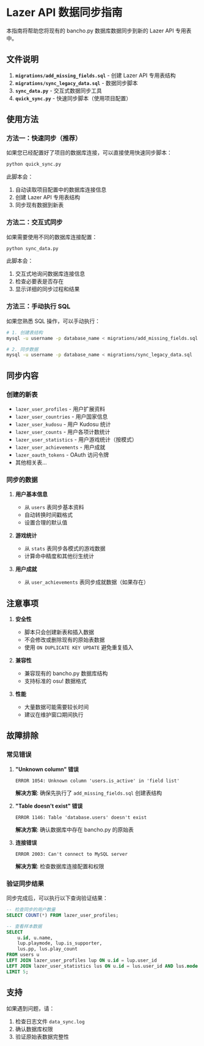 # Lazer API 数据同步指南

本指南将帮助您将现有的 bancho.py 数据库数据同步到新的 Lazer API 专用表中。

## 文件说明

1. **`migrations/add_missing_fields.sql`** - 创建 Lazer API 专用表结构
2. **`migrations/sync_legacy_data.sql`** - 数据同步脚本
3. **`sync_data.py`** - 交互式数据同步工具
4. **`quick_sync.py`** - 快速同步脚本（使用项目配置）

## 使用方法

### 方法一：快速同步（推荐）

如果您已经配置好了项目的数据库连接，可以直接使用快速同步脚本：

```bash
python quick_sync.py
```

此脚本会：
1. 自动读取项目配置中的数据库连接信息
2. 创建 Lazer API 专用表结构
3. 同步现有数据到新表

### 方法二：交互式同步

如果需要使用不同的数据库连接配置：

```bash
python sync_data.py
```

此脚本会：
1. 交互式地询问数据库连接信息
2. 检查必要表是否存在
3. 显示详细的同步过程和结果

### 方法三：手动执行 SQL

如果您熟悉 SQL 操作，可以手动执行：

```bash
# 1. 创建表结构
mysql -u username -p database_name < migrations/add_missing_fields.sql

# 2. 同步数据
mysql -u username -p database_name < migrations/sync_legacy_data.sql
```

## 同步内容

### 创建的新表

- `lazer_user_profiles` - 用户扩展资料
- `lazer_user_countries` - 用户国家信息
- `lazer_user_kudosu` - 用户 Kudosu 统计
- `lazer_user_counts` - 用户各项计数统计
- `lazer_user_statistics` - 用户游戏统计（按模式）
- `lazer_user_achievements` - 用户成就
- `lazer_oauth_tokens` - OAuth 访问令牌
- 其他相关表...

### 同步的数据

1. **用户基本信息**
   - 从 `users` 表同步基本资料
   - 自动转换时间戳格式
   - 设置合理的默认值

2. **游戏统计**
   - 从 `stats` 表同步各模式的游戏数据
   - 计算命中精度和其他衍生统计

3. **用户成就**
   - 从 `user_achievements` 表同步成就数据（如果存在）

## 注意事项

1. **安全性**
   - 脚本只会创建新表和插入数据
   - 不会修改或删除现有的原始表数据
   - 使用 `ON DUPLICATE KEY UPDATE` 避免重复插入

2. **兼容性**
   - 兼容现有的 bancho.py 数据库结构
   - 支持标准的 osu! 数据格式

3. **性能**
   - 大量数据可能需要较长时间
   - 建议在维护窗口期间执行

## 故障排除

### 常见错误

1. **"Unknown column" 错误**
   ```
   ERROR 1054: Unknown column 'users.is_active' in 'field list'
   ```
   **解决方案**: 确保先执行了 `add_missing_fields.sql` 创建表结构

2. **"Table doesn't exist" 错误**
   ```
   ERROR 1146: Table 'database.users' doesn't exist
   ```
   **解决方案**: 确认数据库中存在 bancho.py 的原始表

3. **连接错误**
   ```
   ERROR 2003: Can't connect to MySQL server
   ```
   **解决方案**: 检查数据库连接配置和权限

### 验证同步结果

同步完成后，可以执行以下查询验证结果：

```sql
-- 检查同步的用户数量
SELECT COUNT(*) FROM lazer_user_profiles;

-- 查看样本数据
SELECT 
    u.id, u.name,
    lup.playmode, lup.is_supporter,
    lus.pp, lus.play_count
FROM users u
LEFT JOIN lazer_user_profiles lup ON u.id = lup.user_id
LEFT JOIN lazer_user_statistics lus ON u.id = lus.user_id AND lus.mode = 'osu'
LIMIT 5;
```

## 支持

如果遇到问题，请：
1. 检查日志文件 `data_sync.log`
2. 确认数据库权限
3. 验证原始表数据完整性
